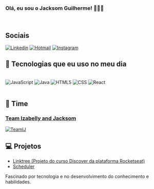 
### Olá, eu sou o Jacksom Guilherme! 🙋🏻‍♂️

<br/>

## Sociais

[![Linkedin](https://img.shields.io/badge/LinkedIn-0077B5?style=for-the-badge&logo=linkedin&logoColor=white)](https://www.linkedin.com/in/jacksom-guilherme/) [![Hotmail](https://img.shields.io/badge/HOTMAIL-0078D4?style=for-the-badge&logo=microsoft-outlook&logoColor=white)](mailto:jacksom.guilherme@hotmail.com) [![Instagram](https://img.shields.io/badge/Instagram-E4405F?style=for-the-badge&logo=instagram&logoColor=white)](https://instagram.com/_jacksom.guilherme)


## 🚀 Tecnologias que eu uso no meu dia

<div style="display: inline_block"><br/>
    <img align="center" alt="JavaScript" src="https://img.shields.io/badge/Node.js-43853D?style=for-the-badge&logo=node.js&logoColor=white">
    <img align="center" alt="Java" src="https://img.shields.io/badge/Java-ED8B00?style=for-the-badge&logo=openjdk&logoColor=white">
    <img align="center" alt="HTML5" src="https://img.shields.io/badge/HTML5-E34F26?style=for-the-badge&logo=html5&logoColor=white">
    <img align="center" alt="CSS" src="https://img.shields.io/badge/CSS-239120?&style=for-the-badge&logo=css3&logoColor=white">
    <img align="center" alt="React" src="https://img.shields.io/badge/React-20232A?style=for-the-badge&logo=react&logoColor=61DAFB">
</div><br/>

## 👥 Time
### [Team Izabelly and Jacksom](https://github.com/TeamIJ)
[![TeamIJ](https://avatars.githubusercontent.com/u/149711427?s=200&v=4)](https://github.com/TeamIJ)

## 💻 Projetos

- [Linktree (Projeto do curso Discover da plataforma Rocketseat)](https://github.com/JacksomGuilherme/linktree)
- [Scheduler](https://github.com/TeamIJ/scheduler)

Fascinado por tecnologia e no desenvolvimento do conhecimento e habilidades.
